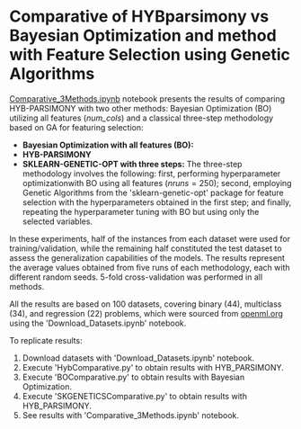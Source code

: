 # Comparative of HYBparsimony vs Bayesian Optimization and method with Feature Selection using Genetic Algorithms

[Comparative_3Methods.ipynb](Comparative_3Methods.ipynb) notebook presents the results of comparing HYB-PARSIMONY with two other methods: Bayesian Optimization (BO) utilizing all features (*num\_cols*) and a classical three-step methodology based on GA for featuring selection:

- **Bayesian Optimization with all features (BO):** 
- **HYB-PARSIMONY** 
- **SKLEARN-GENETIC-OPT with three steps:** The three-step methodology involves the following: first, performing hyperparameter optimizationwith BO using all features ($nruns=250$); second, employing Genetic Algorithms from the 'sklearn-genetic-opt' package for feature selection with the hyperparameters obtained in the first step; and finally, repeating the hyperparameter tuning with BO but using only the selected variables.

In these experiments, half of the instances from each dataset were used for training/validation, while the remaining half constituted the test dataset to assess the generalization capabilities of the models. The results represent the average values obtained from five runs of each methodology, each with different random seeds. 5-fold cross-validation was performed in all methods.

All the results are based on 100 datasets, covering binary ($44$), multiclass ($34$), and regression ($22$) problems, which were sourced from [openml.org](https://www.openml.org/) using the 'Download_Datasets.ipynb' notebook.

To replicate results:

1. Download datasets with 'Download_Datasets.ipynb' notebook.
2. Execute 'HybComparative.py' to obtain results with HYB_PARSIMONY.
3. Execute 'BOComparative.py' to obtain results with Bayesian Optimization.
4. Execute 'SKGENETICSComparative.py' to obtain results with HYB_PARSIMONY.
5. See results with 'Comparative_3Methods.ipynb' notebook.

   


